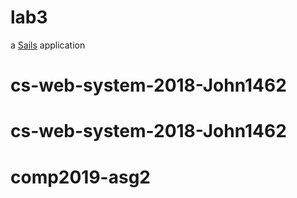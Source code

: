 # lab3

a [Sails](http://sailsjs.org) application
# cs-web-system-2018-John1462
# cs-web-system-2018-John1462
# comp2019-asg2
